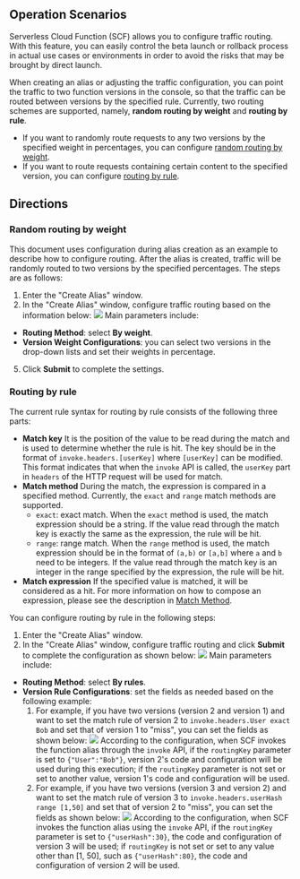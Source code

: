 ## Operation Scenarios
Serverless Cloud Function (SCF) allows you to configure traffic routing. With this feature, you can easily control the beta launch or rollback process in actual use cases or environments in order to avoid the risks that may be brought by direct launch.

When creating an alias or adjusting the traffic configuration, you can point the traffic to two function versions in the console, so that the traffic can be routed between versions by the specified rule. Currently, two routing schemes are supported, namely, **random routing by weight** and **routing by rule**.
 - If you want to randomly route requests to any two versions by the specified weight in percentages, you can configure [random routing by weight](#RandomRoutingByWeight).
 - If you want to route requests containing certain content to the specified version, you can configure [routing by rule](#RoutingByRule).

<span id="RandomRoutingByWeight"></span>
## Directions
### Random routing by weight
This document uses configuration during alias creation as an example to describe how to configure routing. After the alias is created, traffic will be randomly routed to two versions by the specified percentages. The steps are as follows:

1. Enter the "Create Alias" window.
2. In the "Create Alias" window, configure traffic routing based on the information below:
![](https://main.qcloudimg.com/raw/e8e388f7f432c30e11865a20224513e7.png)
Main parameters include:
 - **Routing Method**: select **By weight**.
 - **Version Weight Configurations**: you can select two versions in the drop-down lists and set their weights in percentage.
5. Click **Submit** to complete the settings.




<span id="RoutingByRule"></span>
### Routing by rule
The current rule syntax for routing by rule consists of the following three parts:

- **Match key**<span id="matchKey"></span>
	It is the position of the value to be read during the match and is used to determine whether the rule is hit.
	The key should be in the format of `invoke.headers.[userKey]` where `[userKey]` can be modified. This format indicates that when the `invoke` API is called, the `userKey` part in `headers` of the HTTP request will be used for match.
- **Match method**<span id="matchMethod"></span>
	During the match, the expression is compared in a specified method. Currently, the `exact` and `range` match methods are supported.
	* `exact`: exact match. When the `exact` method is used, the match expression should be a string. If the value read through the match key is exactly the same as the expression, the rule will be hit.
	* `range`: range match. When the `range` method is used, the match expression should be in the format of `(a,b)` or `[a,b]` where `a` and `b` need to be integers. If the value read through the match key is an integer in the range specified by the expression, the rule will be hit.
- **Match expression**<span id="matchExpression"></span>
If the specified value is matched, it will be considered as a hit. For more information on how to compose an expression, please see the description in [Match Method](#matchMethod).



You can configure routing by rule in the following steps:

1. Enter the "Create Alias" window.
2. In the "Create Alias" window, configure traffic routing and click **Submit** to complete the configuration as shown below:
![](https://main.qcloudimg.com/raw/6b2eb645608c9f9a05264aa491e40580.png)
Main parameters include:
 - **Routing Method**: select **By rules**.
 - **Version Rule Configurations**: set the fields as needed based on the following example:
    1. For example, if you have two versions (version 2 and version 1) and want to set the match rule of version 2 to `invoke.headers.User exact Bob` and set that of version 1 to "miss", you can set the fields as shown below:
![](https://main.qcloudimg.com/raw/24bda8565dec51bf2f96fc9f2a1842fc.png)
According to the configuration, when SCF invokes the function alias through the `invoke` API, if the `routingKey` parameter is set to `{"User":"Bob"}`, version 2's code and configuration will be used during this execution; if the `routingKey` parameter is not set or set to another value, version 1's code and configuration will be used.
    2. For example, if you have two versions (version 3 and version 2) and want to set the match rule of version 3 to `invoke.headers.userHash range [1,50]` and set that of version 2 to "miss", you can set the fields as shown below:
    ![](https://main.qcloudimg.com/raw/a3e4da8c3134c69c820d14fc534d7b17.png)
		According to the configuration, when SCF invokes the function alias using the `invoke` API, if the  `routingKey` parameter is set to `{"userHash":30}`, the code and configuration of version 3 will be used; if `routingKey` is not set or set to any value other than [1, 50], such as  `{"userHash":80}`, the code and configuration of version 2 will be used.

